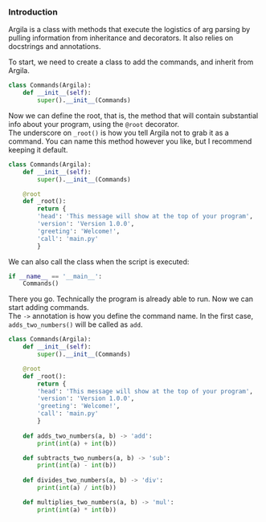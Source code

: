 ### Introduction
Argila is a class with methods that execute the logistics of arg parsing by pulling information from inheritance and decorators.
It also relies on docstrings and annotations.

To start, we need to create a class to add the commands, and inherit from Argila.
```python
class Commands(Argila):
	def __init__(self):
		super().__init__(Commands)
```

Now we can define the root, that is, the method that will contain substantial info about your program, using the `@root` decorator.  
The underscore on `_root()` is how you tell Argila not to grab it as a command. You can name this method however you like, but I recommend keeping it default.  
```python
class Commands(Argila):
	def __init__(self):
		super().__init__(Commands)

	@root
	def _root():
		return {
		'head': 'This message will show at the top of your program',
		'version': 'Version 1.0.0',
		'greeting': 'Welcome!',
		'call': 'main.py'
		}
```
We can also call the class when the script is executed:
```python
if __name__ == '__main__':
	Commands()
```

There you go. Technically the program is already able to run.
Now we can start adding commands.  
The `->` annotation is how you define the command name. In the first case, `adds_two_numbers()` will be called as `add`.
```python
class Commands(Argila):
	def __init__(self):
		super().__init__(Commands)

	@root
	def _root():
		return {
		'head': 'This message will show at the top of your program',
		'version': 'Version 1.0.0',
		'greeting': 'Welcome!',
		'call': 'main.py'
		}
		
	def adds_two_numbers(a, b) -> 'add':
		print(int(a) + int(b))

	def subtracts_two_numbers(a, b) -> 'sub':
		print(int(a) - int(b))
		
	def divides_two_numbers(a, b) -> 'div':
		print(int(a) / int(b))

	def multiplies_two_numbers(a, b) -> 'mul':
		print(int(a) * int(b))
```
